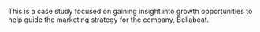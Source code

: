 This is a case study focused on gaining insight into growth opportunities to help guide the marketing strategy for the company, Bellabeat.
